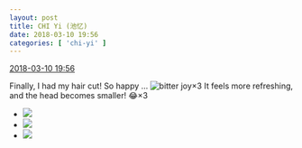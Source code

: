 ```yaml
---
layout: post
title: CHI Yi (池忆)
date: 2018-03-10 19:56
categories: [ 'chi-yi' ]
---
```


<div class="weibo-info">
  <a href="https://weibo.com/6117581836/G6L9JA0Wz">2018-03-10 19:56</a>
</div>

Finally, I had my hair cut! So happy … ![bitter joy](https://img.t.sinajs.cn/t4/appstyle/expression/ext/normal/2c/moren_yunbei_org.png)×3 It feels more refreshing, and the head becomes smaller! :joy:×3

<!-- more -->

<ul class="weibo-pic-list-1">
  <li class="weibo-pic">
    <a href="//wx1.sinaimg.cn/mw690/006G0KuMgy1fp7yubzd3yj30qo0ziagm.jpg"><img src="//wx1.sinaimg.cn/thumb150/006G0KuMgy1fp7yubzd3yj30qo0ziagm.jpg"/></a>
  </li>
  <li class="weibo-pic">
    <a href="//wx4.sinaimg.cn/mw690/006G0KuMgy1fp7yuaj3awj30qo0zi7aj.jpg"><img src="//wx4.sinaimg.cn/thumb150/006G0KuMgy1fp7yuaj3awj30qo0zi7aj.jpg"/></a>
  </li>
  <li class="weibo-pic">
    <a href="//wx2.sinaimg.cn/mw690/006G0KuMgy1fp7yudgb8bj30qo0zi454.jpg"><img src="//wx2.sinaimg.cn/thumb150/006G0KuMgy1fp7yudgb8bj30qo0zi454.jpg"/></a>
  </li>
</ul>
